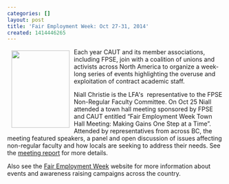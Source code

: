 ```yaml
---
categories: []
layout: post
title: 'Fair Employment Week: Oct 27-31, 2014'
created: 1414446265
---
```

<p><img alt="" src="http://www.fairemploymentweek.ca/wp-content/uploads/2014/10/FPSE_448x597.jpg" style="width: 135px; height: 180px; margin: 5px 10px; float: left;" />Each year CAUT and its member associations, including FPSE, join with a coalition of unions and activists across North America to organize a week-long series of events highlighting the overuse and exploitation of contract academic staff.</p>
<p>Niall Christie is the LFA&#39;s&nbsp; representative to the FPSE Non-Regular Faculty Committee. On Oct 25 Niall attended a town hall meeting sponsored by FPSE and CAUT entitled &ldquo;Fair Employment Week Town Hall Meeting: Making Gains One Step at a Time&rdquo;. Attended by representatives from across BC, the meeting featured speakers, a panel and open discussion of issues affecting non-regular faculty and how locals are seeking to address their needs. See the <a href="https://www.lfaweb.ca/sites/default/files/documents/committees/Non-Regular Faculty/LFA-FEWTownHallMtgOct2014.pdf">meeting report</a> for more details.&nbsp;</p>
<p>Also see the <a href="http://www.fairemploymentweek.ca/" target="_blank">Fair Employment Week</a> website for more information about events and awareness raising campaigns across the country.</p>

